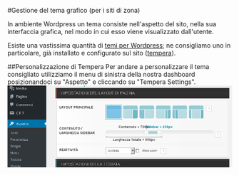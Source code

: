 #Gestione del tema grafico (per i siti di zona)

In ambiente Wordpress un tema consiste nell'aspetto del sito, nella sua interfaccia grafica, nel modo in cui esso viene visualizzato dall'utente.

Esiste una vastissima quantità di [temi per Wordpress](https://wordpress.org/themes/); ne consigliamo uno in particolare, già installato e configurato sul sito ([tempera](https://wordpress.org/themes/tempera/)).

##Personalizzazione di Tempera
Per andare a personalizzare il tema consigliato utilizziamo il menu di sinistra della nostra dashboard posizionandoci su "Aspetto" e cliccando su "Tempera Settings".
![tempera settings](img/tempera_settings_layout.png)
